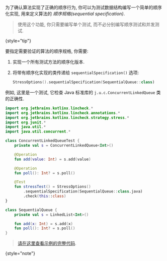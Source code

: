 [//]: # (title: 顺序规格)

为了确认算法实现了正确的顺序行为, 你可以为测试数据结构编写一个简单的顺序化实现,
用来定义算法的 _顺序规格(sequential specification)_.

> 使用这个功能, 你只需要编写单个测试, 而不必分别编写顺序测试和并发测试.
>
{style="tip"}

要指定需要验证的算法的顺序规格, 你需要:

1. 实现一个所有测试方法的顺序化版本.
2. 将带有顺序化实现的类传递给 `sequentialSpecification()` 选项:

   ```kotlin
   StressOptions().sequentialSpecification(SequentialQueue::class)
   ```

例如, 这里是一个测试, 它检查 Java 标准库的 `j.u.c.ConcurrentLinkedQueue` 类的正确性.

```kotlin
import org.jetbrains.kotlinx.lincheck.*
import org.jetbrains.kotlinx.lincheck.annotations.*
import org.jetbrains.kotlinx.lincheck.strategy.stress.*
import org.junit.*
import java.util.*
import java.util.concurrent.*

class ConcurrentLinkedQueueTest {
    private val s = ConcurrentLinkedQueue<Int>()

    @Operation
    fun add(value: Int) = s.add(value)

    @Operation
    fun poll(): Int? = s.poll()

    @Test
    fun stressTest() = StressOptions()
        .sequentialSpecification(SequentialQueue::class.java)
        .check(this::class)
}

class SequentialQueue {
    private val s = LinkedList<Int>()

    fun add(x: Int) = s.add(x)
    fun poll(): Int? = s.poll()
}
```

> [请在这里查看示例的完整代码](https://github.com/Kotlin/kotlinx-lincheck/blob/guide/src/jvm/test/org/jetbrains/kotlinx/lincheck/test/guide/ConcurrentLinkedQueueTest.kt).
>
{style="note"}
